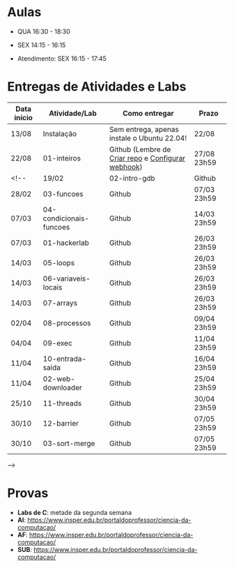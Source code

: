 

# Aulas

* QUA 16:30 - 18:30
* SEX 14:15 - 16:15

* Atendimento: SEX 16:15 - 17:45

# Entregas de Atividades e Labs


| Data início | Atividade/Lab                     | Como entregar                                                         | Prazo              |
|-------------|-----------------------------------|-----------------------------------------------------------------------|--------------------|
| 13/08 | Instalação | Sem entrega, apenas instale o Ubuntu 22.04!| 22/08 |
| 22/08 | 01-inteiros | Github (Lembre de [Criar repo](https://classroom.github.com/a/dqOSMgNd) e [Configurar webhook](https://insper.github.io/SistemasHardwareSoftwareBCC/outros/tutorial_servidor_testes.pdf)) | 27/08 23h59 |
<!--| 19/02 | 02-intro-gdb | Github | 28/02 23h59 |
| 28/02 | 03-funcoes | Github | 07/03 23h59 |
| 07/03 | 04-condicionais-funcoes | Github | 14/03 23h59 |
| 07/03 | 01-hackerlab | Github | 26/03 23h59 |
| 14/03 | 05-loops | Github | 26/03 23h59 |
| 14/03 | 06-variaveis-locais | Github | 26/03 23h59 |
| 14/03 | 07-arrays | Github | 26/03 23h59 |
| 02/04 | 08-processos | Github | 09/04 23h59 |
| 04/04 | 09-exec | Github | 11/04 23h59 |
| 11/04 | 10-entrada-saida | Github | 16/04 23h59 |
| 11/04 | 02-web-downloader | Github | 25/04 23h59 |
| 25/10 | 11-threads | Github | 30/04 23h59 |
| 30/10 | 12-barrier | Github | 07/05 23h59 |
| 30/10 | 03-sort-merge | Github | 07/05 23h59 |
 -->


# Provas

- **Labs de C**: metade da segunda semana
- **AI**: https://www.insper.edu.br/portaldoprofessor/ciencia-da-computacao/
- **AF**: https://www.insper.edu.br/portaldoprofessor/ciencia-da-computacao/
- **SUB**: https://www.insper.edu.br/portaldoprofessor/ciencia-da-computacao/

